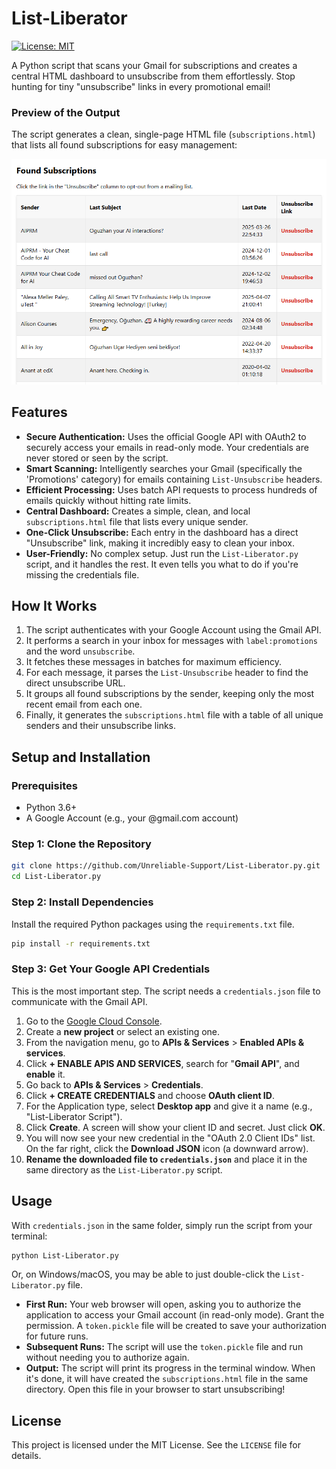 # List-Liberator

[![License: MIT](https://img.shields.io/badge/License-MIT-yellow.svg)](https://opensource.org/licenses/MIT)

A Python script that scans your Gmail for subscriptions and creates a central HTML dashboard to unsubscribe from them effortlessly. Stop hunting for tiny "unsubscribe" links in every promotional email!

### Preview of the Output

The script generates a clean, single-page HTML file (`subscriptions.html`) that lists all found subscriptions for easy management:

![List-Liberator Preview Screenshot](list-liberator-preview.png)

## Features

-   **Secure Authentication:** Uses the official Google API with OAuth2 to securely access your emails in read-only mode. Your credentials are never stored or seen by the script.
-   **Smart Scanning:** Intelligently searches your Gmail (specifically the 'Promotions' category) for emails containing `List-Unsubscribe` headers.
-   **Efficient Processing:** Uses batch API requests to process hundreds of emails quickly without hitting rate limits.
-   **Central Dashboard:** Creates a simple, clean, and local `subscriptions.html` file that lists every unique sender.
-   **One-Click Unsubscribe:** Each entry in the dashboard has a direct "Unsubscribe" link, making it incredibly easy to clean your inbox.
-   **User-Friendly:** No complex setup. Just run the `List-Liberator.py` script, and it handles the rest. It even tells you what to do if you're missing the credentials file.

## How It Works

1.  The script authenticates with your Google Account using the Gmail API.
2.  It performs a search in your inbox for messages with `label:promotions` and the word `unsubscribe`.
3.  It fetches these messages in batches for maximum efficiency.
4.  For each message, it parses the `List-Unsubscribe` header to find the direct unsubscribe URL.
5.  It groups all found subscriptions by the sender, keeping only the most recent email from each one.
6.  Finally, it generates the `subscriptions.html` file with a table of all unique senders and their unsubscribe links.

## Setup and Installation

### Prerequisites

-   Python 3.6+
-   A Google Account (e.g., your @gmail.com account)

### Step 1: Clone the Repository

```bash
git clone https://github.com/Unreliable-Support/List-Liberator.py.git
cd List-Liberator.py
```

### Step 2: Install Dependencies

Install the required Python packages using the `requirements.txt` file.

```bash
pip install -r requirements.txt
```

### Step 3: Get Your Google API Credentials

This is the most important step. The script needs a `credentials.json` file to communicate with the Gmail API.

1.  Go to the [Google Cloud Console](https://console.cloud.google.com/).
2.  Create a **new project** or select an existing one.
3.  From the navigation menu, go to **APIs & Services** > **Enabled APIs & services**.
4.  Click **+ ENABLE APIS AND SERVICES**, search for "**Gmail API**", and **enable** it.
5.  Go back to **APIs & Services** > **Credentials**.
6.  Click **+ CREATE CREDENTIALS** and choose **OAuth client ID**.
7.  For the Application type, select **Desktop app** and give it a name (e.g., "List-Liberator Script").
8.  Click **Create**. A screen will show your client ID and secret. Just click **OK**.
9.  You will now see your new credential in the "OAuth 2.0 Client IDs" list. On the far right, click the **Download JSON** icon (a downward arrow).
10. **Rename the downloaded file to `credentials.json`** and place it in the same directory as the `List-Liberator.py` script.

## Usage

With `credentials.json` in the same folder, simply run the script from your terminal:

```bash
python List-Liberator.py
```

Or, on Windows/macOS, you may be able to just double-click the `List-Liberator.py` file.

-   **First Run:** Your web browser will open, asking you to authorize the application to access your Gmail account (in read-only mode). Grant the permission. A `token.pickle` file will be created to save your authorization for future runs.
-   **Subsequent Runs:** The script will use the `token.pickle` file and run without needing you to authorize again.
-   **Output:** The script will print its progress in the terminal window. When it's done, it will have created the `subscriptions.html` file in the same directory. Open this file in your browser to start unsubscribing!

## License

This project is licensed under the MIT License. See the `LICENSE` file for details.
